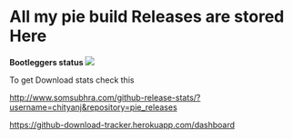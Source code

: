 # All my pie build Releases are stored Here 


**Bootleggers status**   <a href='http://35.196.204.223:8080/job/Bootleggers'><img src='http://35.196.204.223:8080/buildStatus/icon?job=Bootleggers'></a>

To get Download stats check this

http://www.somsubhra.com/github-release-stats/?username=chityanj&repository=pie_releases

https://github-download-tracker.herokuapp.com/dashboard

